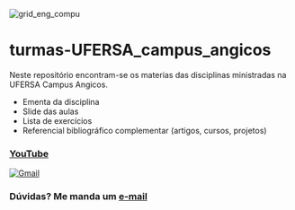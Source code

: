 <img src="assets/IMG_20210124_112136.jpg.png"
     alt="grid_eng_compu"/>

# turmas-UFERSA_campus_angicos

Neste repositório encontram-se os materias das disciplinas ministradas na UFERSA Campus Angicos. 

- Ementa da disciplina
- Slide das aulas
- Lista de exercícios
- Referencial bibliográfico complementar (artigos, cursos, projetos)


### [YouTube]()

[![Gmail](https://img.shields.io/badge/-GMAIL-D14836?style=for-the-badge&logo=gmail&logoColor=white)](mailto:sguimaraaes@gmail.com)

### Dúvidas? Me manda um [e-mail]() 
